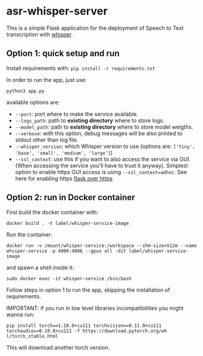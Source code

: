 # asr-whisper-server
This is a simple Flask application for the deployment of Speech to Text transcription with [whisper](https://github.com/openai/whisper). 
## Option 1: quick setup and run
Install requirements with:
```pip install -r requirements.txt```

In order to run the app, just use: 

```
python3 app.py 
```

available options are: 
- ```--port```: port where to make the service available.
- ```--logs_path```: path to **existing directory** where to store logs.
- ```--model_path```: path to **existing directory** where to store model weigths.
- ```--verbose```: with this option, debug messages will be also printed to stdout other than log file.
- ```--whisper_version```: which Whisper version to use (options are: ```['tiny', 'base', 'small', 'medium', 'large']```)
- ```--ssl_context```: use this if you want to also access the service via GUI. (When accessing the service you'll have to trust it anyway). Simplest option to enable https GUI access is using ```--ssl_context=adhoc```. See here for enabling https [flask over https](https://werkzeug.palletsprojects.com/en/2.2.x/serving/#werkzeug.serving.run_simple)

## Option 2: run in Docker container
First build the docker container with:

```
docker build . -t label/whisper-service-image 
```

Run the container:

```
docker run -v /mount/whisper-service:/workspace --shm-size=512m --name whisper-service -p 4006:4006 --gpus all -dit label/whisper-service-image
```
and spawn a shell inside it:
```
sudo docker exec -it whisper-service /bin/bash
```

Follow steps in option 1 to run the app, skipping the installation of requirements.

IMPORTANT: if you run in low level libraries incompatibilities you might wanna run:

```
pip install torch==1.10.0+cu111 torchvision==0.11.0+cu111 torchaudio==0.10.0+cu111 -f https://download.pytorch.org/wh
l/torch_stable.html
```

This will download another torch version.